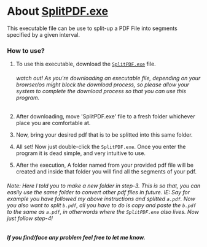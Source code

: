 # About [SplitPDF.exe](https://github.com/s-shifat/Automation-Scripts/blob/main/10MS/Split-PDF/SplitPDF.exe)

 This executable file can be use to split-up a PDF File into segments specified by a given interval.

### How to use?

  1. To use this executable, download the [`SplitPDF.exe`](https://github.com/s-shifat/Automation-Scripts/blob/main/10MS/Split-PDF/SplitPDF.exe) file.<br>
      ###### watch out! As you're downloading an executable file, depending on your browser/os might block the download process, so please allow your system to complete the download process so that you can use this program.

  2. After downloading, move 'SplitPDF.exe' file to a fresh folder whichever place you are comfortable at.

  3. Now, bring your desired pdf that is to be splitted into this same folder.
  
  4. All set! Now just double-click the `SplitPDF.exe`. Once you enter the program it is dead simple, and very intuitive to use.
  5. After the execution, A folder named from your provided pdf file will be created and inside that folder you will find all the segments of your pdf.

###### *Note: Here I told you to make a new folder in step-3. This is so that, you can easily use the same folder to convert other pdf files in future. IE: Say for example you have followed my above instructions and splitted `a.pdf`. Now you also want to split `b.pdf`, all you have to do is copy and paste the `b.pdf` to the same as `a.pdf`, in otherwords where the `SplitPDF.exe` also lives. Now just follow step-4!*


##### If you find/face any problem feel free to let me know.
